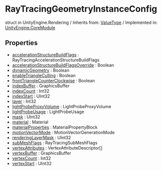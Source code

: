# RayTracingGeometryInstanceConfig
struct in UnityEngine.Rendering
 / Inherits from: <a href="https://docs.unity3d.com/6000.0/Documentation/ScriptReference/ValueType.html">ValueType</a> / Implemented in: <a href="https://docs.unity3d.com/6000.0/Documentation/ScriptReference/UnityEngine.CoreModule.html">UnityEngine.CoreModule</a>

## Properties
- <a href="https://docs.unity3d.com/6000.0/Documentation/ScriptReference/RayTracingGeometryInstanceConfig-accelerationStructureBuildFlags.html">accelerationStructureBuildFlags</a> : RayTracingAccelerationStructureBuildFlags
- <a href="https://docs.unity3d.com/6000.0/Documentation/ScriptReference/RayTracingGeometryInstanceConfig-accelerationStructureBuildFlagsOverride.html">accelerationStructureBuildFlagsOverride</a> : Boolean
- <a href="https://docs.unity3d.com/6000.0/Documentation/ScriptReference/RayTracingGeometryInstanceConfig-dynamicGeometry.html">dynamicGeometry</a> : Boolean
- <a href="https://docs.unity3d.com/6000.0/Documentation/ScriptReference/RayTracingGeometryInstanceConfig-enableTriangleCulling.html">enableTriangleCulling</a> : Boolean
- <a href="https://docs.unity3d.com/6000.0/Documentation/ScriptReference/RayTracingGeometryInstanceConfig-frontTriangleCounterClockwise.html">frontTriangleCounterClockwise</a> : Boolean
- <a href="https://docs.unity3d.com/6000.0/Documentation/ScriptReference/RayTracingGeometryInstanceConfig-indexBuffer.html">indexBuffer</a> : GraphicsBuffer
- <a href="https://docs.unity3d.com/6000.0/Documentation/ScriptReference/RayTracingGeometryInstanceConfig-indexCount.html">indexCount</a> : Int32
- <a href="https://docs.unity3d.com/6000.0/Documentation/ScriptReference/RayTracingGeometryInstanceConfig-indexStart.html">indexStart</a> : UInt32
- <a href="https://docs.unity3d.com/6000.0/Documentation/ScriptReference/RayTracingGeometryInstanceConfig-layer.html">layer</a> : Int32
- <a href="https://docs.unity3d.com/6000.0/Documentation/ScriptReference/RayTracingGeometryInstanceConfig-lightProbeProxyVolume.html">lightProbeProxyVolume</a> : LightProbeProxyVolume
- <a href="https://docs.unity3d.com/6000.0/Documentation/ScriptReference/RayTracingGeometryInstanceConfig-lightProbeUsage.html">lightProbeUsage</a> : LightProbeUsage
- <a href="https://docs.unity3d.com/6000.0/Documentation/ScriptReference/RayTracingGeometryInstanceConfig-mask.html">mask</a> : UInt32
- <a href="https://docs.unity3d.com/6000.0/Documentation/ScriptReference/RayTracingGeometryInstanceConfig-material.html">material</a> : Material
- <a href="https://docs.unity3d.com/6000.0/Documentation/ScriptReference/RayTracingGeometryInstanceConfig-materialProperties.html">materialProperties</a> : MaterialPropertyBlock
- <a href="https://docs.unity3d.com/6000.0/Documentation/ScriptReference/RayTracingGeometryInstanceConfig-motionVectorMode.html">motionVectorMode</a> : MotionVectorGenerationMode
- <a href="https://docs.unity3d.com/6000.0/Documentation/ScriptReference/RayTracingGeometryInstanceConfig-renderingLayerMask.html">renderingLayerMask</a> : UInt32
- <a href="https://docs.unity3d.com/6000.0/Documentation/ScriptReference/RayTracingGeometryInstanceConfig-subMeshFlags.html">subMeshFlags</a> : RayTracingSubMeshFlags
- <a href="https://docs.unity3d.com/6000.0/Documentation/ScriptReference/RayTracingGeometryInstanceConfig-vertexAttributes.html">vertexAttributes</a> : VertexAttributeDescriptor[]
- <a href="https://docs.unity3d.com/6000.0/Documentation/ScriptReference/RayTracingGeometryInstanceConfig-vertexBuffer.html">vertexBuffer</a> : GraphicsBuffer
- <a href="https://docs.unity3d.com/6000.0/Documentation/ScriptReference/RayTracingGeometryInstanceConfig-vertexCount.html">vertexCount</a> : Int32
- <a href="https://docs.unity3d.com/6000.0/Documentation/ScriptReference/RayTracingGeometryInstanceConfig-vertexStart.html">vertexStart</a> : UInt32
